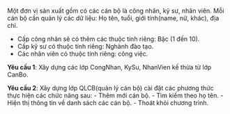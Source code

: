 Một đơn vị sản xuất gồm có các cán bộ là công nhân, kỹ sư, nhân viên. Mỗi cán bộ cần quản lý các dữ liệu: Họ tên, tuổi, giới tính(name, nữ, khác), địa chỉ.
- Cấp công nhân sẽ có thêm các thuộc tính riêng: Bậc (1 đến 10).
- Cấp kỹ sư có thuộc tính riêng: Nghành đào tạo.
- Các nhân viên có thuộc tính riêng: công việc.

**Yêu cầu 1**: Xây dựng các lớp CongNhan, KySu, NhanVien kế thừa từ lớp CanBo.

**Yêu cầu 2**: Xây dựng lớp QLCB(quản lý cán bộ) cài đặt các phương thức thực hiện các chức năng sau:
    - Thêm mới cán bộ.
    - Tìm kiếm theo họ tên.
    - Hiện thị thông tin về danh sách các cán bộ.
    - Thoát khỏi chương trình.
